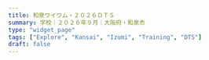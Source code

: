 ```yaml
---
title: 和泉ワイワム・２０２６ＤＴＳ
summary: 学校｜２０２６年９月｜大阪府・和泉市
type: "widget_page"
tags: ["Explore", "Kansai", "Izumi", "Training", "DTS"]
draft: false
---
```

